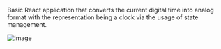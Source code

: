 Basic React application that converts the current digital time into analog format with the representation being a clock via the usage of state management.

![image](https://user-images.githubusercontent.com/56058518/133948374-cc47c98d-f3c8-4a1e-beb7-69969c451781.png)
